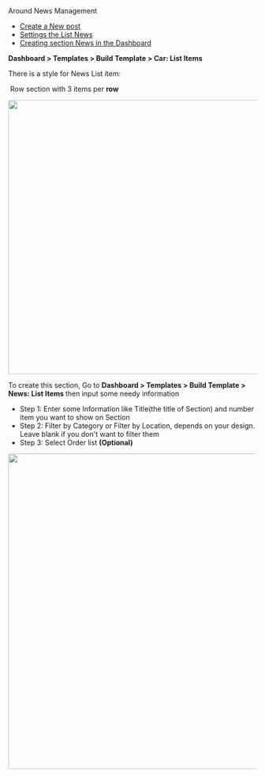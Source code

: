 <div id="toc-wrap" class="toc-wrap visible">
<div class="toc-title h6">Around News Management</div>
<ul class="toc">
<li class="toc-h2"><a href="/knowleagebase/creating-blog-posts">Create a New post</a></li>
<li class="toc-h2"><a href="/knowleagebase/news-settings">Settings the List News</a></li>
<li class="toc-h2"><a href="/knowleagebase/create-news-section">Creating section News in the Dashboard</a></li>
</ul>
</div>
<p><strong>Dashboard &gt; Templates &gt; Build Template &gt; Car: List Items </strong></p>
<p>There is a style for News List item:</p>
<p>&nbsp;Row section with 3 items per <strong>row</strong></p>
<p><img src="/assets/images/e9baf6f2d07fb95f5eb188f18cbcecfe.png" alt="" width="1169" height="554" /></p>
<p>To create this section, Go to <strong>Dashboard &gt; Templates &gt; Build Template &gt; News: List Items </strong> then input some needy information</p>
<ul>
<li>Step 1: Enter some Information like Title(the title of Section) and number item you want to show on Section</li>
<li>Step 2: Filter by Category or Filter by Location, depends on your design. Leave blank if you don't want to filter them</li>
<li>Step 3: Select Order list <strong>(Optional)</strong></li>
</ul>
<p><img src="/assets/images/77009cfb120bd9ef47fba67153605fab.png" alt="" width="692" height="638" /></p>